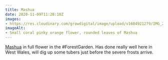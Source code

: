 ```yaml
---
title: Mashua
date: 2020-11-09T11:28:10Z
images:
- https://res.cloudinary.com/growdigital/image/upload/v1604921279/IMG_20201109_112730.jpg
imageAlt:
- Small coral pinky orange flower, rounded leaves of Mashua
---
```


[Mashua](https://pfaf.org/user/plant.aspx?LatinName=Tropaeolum+tuberosum) in full flower in the #ForestGarden. Has done really well here in West Wales, will dig up some tubers just before the severe frosts arrive.
